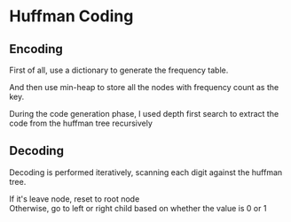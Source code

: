 # Huffman Coding

## Encoding

First of all, use a dictionary to generate the frequency table.

And then use min-heap to store all the nodes with frequency count as the key.

During the code generation phase, I used depth first search to extract the code from the huffman tree recursively

## Decoding

Decoding is performed iteratively, scanning each digit against the huffman tree.

If it's leave node, reset to root node  
Otherwise, go to left or right child based on whether the value is 0 or 1
